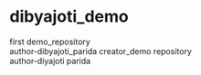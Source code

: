# dibyajoti_demo
first demo_repository
<br>
author-dibyajoti_parida
creator_demo repository
<br>
author-diyajoti parida

